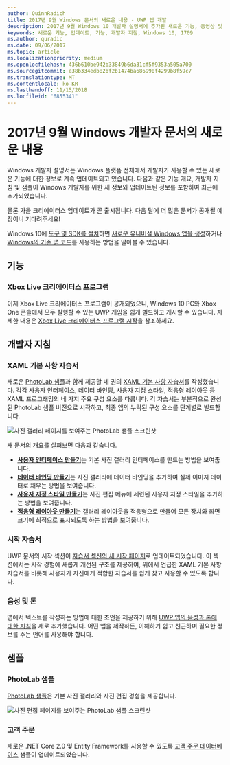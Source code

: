 ```yaml
---
author: QuinnRadich
title: 2017년 9월 Windows 문서의 새로운 내용 - UWP 앱 개발
description: 2017년 9월 Windows 10 개발자 설명서에 추가된 새로운 기능, 동영상 및 개발자 지침
keywords: 새로운 기능, 업데이트, 기능, 개발자 지침, Windows 10, 1709
ms.author: quradic
ms.date: 09/06/2017
ms.topic: article
ms.localizationpriority: medium
ms.openlocfilehash: 436b610be942b33849b6da31cf5f9353a505a700
ms.sourcegitcommit: e38b334edb82bf2b1474ba686990f4299b8f59c7
ms.translationtype: MT
ms.contentlocale: ko-KR
ms.lasthandoff: 11/15/2018
ms.locfileid: "6855341"
---
```

# <a name="whats-new-in-the-windows-developer-docs-in-september-2017"></a>2017년 9월 Windows 개발자 문서의 새로운 내용

Windows 개발자 설명서는 Windows 플랫폼 전체에서 개발자가 사용할 수 있는 새로운 기능에 대한 정보로 계속 업데이트되고 있습니다. 다음과 같은 기능 개요, 개발자 지침 및 샘플이 Windows 개발자를 위한 새 정보와 업데이트된 정보를 포함하여 최근에 추가되었습니다.

물론 가을 크리에이터스 업데이트가 곧 출시됩니다. 다음 달에 더 많은 문서가 공개될 예정이니 기다려주세요!

Windows 10에 [도구 및 SDK를 설치](http://go.microsoft.com/fwlink/?LinkId=821431)하면 [새로운 유니버설 Windows 앱을 생성](../get-started/your-first-app.md)하거나 [Windows의 기존 앱 코드](../porting/index.md)를 사용하는 방법을 알아볼 수 있습니다.

## <a name="features"></a>기능

### <a name="xbox-live-creators-program"></a>Xbox Live 크리에이터스 프로그램

이제 Xbox Live 크리에이터스 프로그램이 공개되었으니, Windows 10 PC와 Xbox One 콘솔에서 모두 실행할 수 있는 UWP 게임을 쉽게 빌드하고 게시할 수 있습니다. 자세한 내용은 [Xbox Live 크리에이터스 프로그램 시작](../xbox-live/get-started-with-creators/get-started-with-xbox-live-creators.md)을 참조하세요.

## <a name="developer-guidance"></a>개발자 지침

### <a name="xaml-basics-tutorials"></a>XAML 기본 사항 자습서

새로운 [PhotoLab 샘플](https://github.com/Microsoft/Windows-appsample-photo-lab)과 함께 제공할 네 권의 [XAML 기본 사항 자습서](https://docs.microsoft.com/en-us/windows/uwp/get-started/xaml-basics-intro)를 작성했습니다. 각각 사용자 인터페이스, 데이터 바인딩, 사용자 지정 스타일, 적응형 레이아웃 등 XAML 프로그래밍의 네 가지 주요 구성 요소를 다룹니다. 각 자습서는 부분적으로 완성된 PhotoLab 샘플 버전으로 시작하고, 최종 앱의 누락된 구성 요소를 단계별로 빌드합니다. 

![사진 갤러리 페이지를 보여주는 PhotoLab 샘플 스크린샷](images/PhotoLab-gallery-page.png)  

새 문서의 개요를 살펴보면 다음과 같습니다.

+ [**사용자 인터페이스 만들기**](https://docs.microsoft.com/en-us/windows/uwp/get-started/xaml-basics-ui)는 기본 사진 갤러리 인터페이스를 만드는 방법을 보여줍니다.
+ [**데이터 바인딩 만들기**](https://docs.microsoft.com/en-us/windows/uwp/get-started/xaml-basics-data-binding)는 사진 갤러리에 데이터 바인딩을 추가하여 실제 이미지 데이터로 채우는 방법을 보여줍니다.
+ [**사용자 지정 스타일 만들기**](https://docs.microsoft.com/en-us/windows/uwp/get-started/xaml-basics-style)는 사진 편집 메뉴에 세련된 사용자 지정 스타일을 추가하는 방법을 보여줍니다.
+ [**적응형 레이아웃 만들기**](https://docs.microsoft.com/en-us/windows/uwp/get-started/xaml-basics-adaptive-layout)는 갤러리 레이아웃을 적응형으로 만들어 모든 장치와 화면 크기에 최적으로 표시되도록 하는 방법을 보여줍니다.

### <a name="get-started-tutorials"></a>시작 자습서

UWP 문서의 시작 섹션이 [자습서 섹션의 새 시작 페이지](https://docs.microsoft.com/windows/uwp/get-started/create-uwp-apps)로 업데이트되었습니다. 이 섹션에서는 시작 경험에 새롭게 개선된 구조를 제공하여, 위에서 언급한 XAML 기본 사항 자습서를 비롯해 사용자가 자신에게 적합한 자습서를 쉽게 찾고 사용할 수 있도록 합니다.

### <a name="voice-and-tone"></a>음성 및 톤

앱에서 텍스트를 작성하는 방법에 대한 조언을 제공하기 위해 [UWP 앱의 음성과 톤에 대한 지침](https://docs.microsoft.com/windows/uwp/in-app-help/voice-and-tone)을 새로 추가했습니다. 어떤 앱을 제작하든, 이해하기 쉽고 친근하며 필요한 정보를 주는 언어를 사용해야 합니다.

## <a name="samples"></a>샘플

### <a name="photolab-sample"></a>PhotoLab 샘플

[PhotoLab 샘플](https://github.com/Microsoft/windows-appsample-photo-lab)은 기본 사진 갤러리와 사진 편집 경험을 제공합니다.

![사진 편집 페이지를 보여주는 PhotoLab 샘플 스크린샷](images/PhotoLab-editing-page.png)  

### <a name="customer-orders"></a>고객 주문

새로운 .NET Core 2.0 및 Entity Framework를 사용할 수 있도록 [고객 주문 데이터베이스](https://github.com/Microsoft/Windows-appsample-customers-orders-database) 샘플이 업데이트되었습니다.